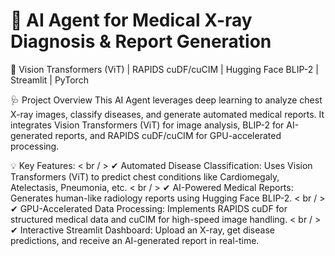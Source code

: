 # 📌 AI Agent for Medical X-ray Diagnosis & Report Generation

🚀 Vision Transformers (ViT) | RAPIDS cuDF/cuCIM | Hugging Face BLIP-2 | Streamlit | PyTorch

🩺 Project Overview
This AI Agent leverages deep learning to analyze chest X-ray images, classify diseases, and generate automated medical reports. It integrates Vision Transformers (ViT) for image analysis, BLIP-2 for AI-generated reports, and RAPIDS cuDF/cuCIM for GPU-accelerated processing.

💡 Key Features:
< br / > ✔ Automated Disease Classification: Uses Vision Transformers (ViT) to predict chest conditions like Cardiomegaly, Atelectasis, Pneumonia, etc.
< br / > ✔ AI-Powered Medical Reports: Generates human-like radiology reports using Hugging Face BLIP-2.
< br / > ✔ GPU-Accelerated Data Processing: Implements RAPIDS cuDF for structured medical data and cuCIM for high-speed image handling.
< br / > ✔ Interactive Streamlit Dashboard: Upload an X-ray, get disease predictions, and receive an AI-generated report in real-time.


